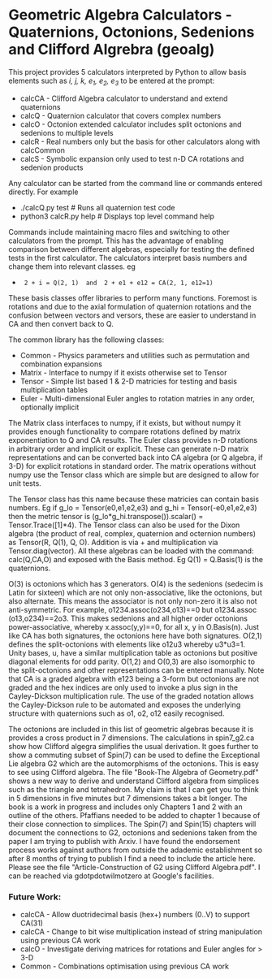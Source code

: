 # Geometric Algebra Calculators - Quaternions, Octonions, Sedenions and Clifford Algrebra (geoalg)

This project provides 5 calculators interpreted by Python to allow basis elements such as *i, j, k, e<sub>1</sub>, e<sub>2</sub>, e<sub>3</sub>* to be entered at the prompt:
* calcCA - Clifford Algebra calculator to understand and extend quaternions
* calcQ - Quaternion calculator that covers complex numbers
* calcO - Octonion extended calculator includes split octonions and sedenions to multiple levels
* calcR - Real numbers only but the basis for other calculators along with calcCommon
* calcS - Symbolic expansion only used to test n-D CA rotations and sedenion products

Any calculator can be started from the command line or commands entered directly. For example
*  ./calcQ.py test          # Runs all quaternion test code
*  python3 calcR.py help    # Displays top level command help

Commands include maintaining macro files and switching to other calculators from the prompt. This has the advantage of enabling comparison between different algebras, especially for testing the defined tests in the first calculator. The calculators interpret basis numbers and change them into relevant classes. eg
*      2 + i = Q(2, 1)  and  2 + e1 + e12 = CA(2, 1, e12=1)

These basis classes offer libraries to perform many functions. Foremost is rotations and due to the axial formulation of quaternion rotations and the confusion between vectors and versors, these are easier to understand in CA and then convert back to Q. 

The common library has the following classes:
* Common - Physics parameters and utilities such as permutation and combination expansions
* Matrix - Interface to numpy if it exists otherwise set to Tensor
* Tensor - Simple list based 1 & 2-D matricies for testing and basis multiplication tables
* Euler  - Multi-dimensional Euler angles to rotation matries in any order, optionally implicit

The Matrix class interfaces to numpy, if it exists, but without numpy it provides enough functionality to compare rotations defined by matrix exponentiation to Q and CA results. The Euler class provides n-D rotations in arbitrary order and implicit or explicit. These can generate n-D matrix representations and can be converted back into CA algebra (or Q algebra, if 3-D) for explicit rotations in standard order. The matrix operations without numpy use the Tensor class which are simple but are designed to allow for unit tests.

The Tensor class has this name because these matricies can contain basis numbers. Eg if g_lo = Tensor(e0,e1,e2,e3) and g_hi = Tensor(-e0,e1,e2,e3) then the metric tensor is (g_lo*g_hi.transpose()).scalar() = Tensor.Trace([1]*4). The Tensor class can also be used for the Dixon algebra (the product of real, complex, quaternion and octernion numbers) as Tensor(R, Q(1), Q, O). Addition is via + and multiplication via Tensor.diag(vector). All these algebras can be loaded with the command: calc(Q,CA,O) and exposed with the Basis method. Eg Q(1) = Q.Basis(1) is the quaternions.

O(3) is octonions which has 3 generators. O(4) is the sedenions (sedecim is Latin for sixteen) which are not only non-associative, like the octonions, but also alternate. This means the associator is not only non-zero it is also not anti-symmetric. For example, o1234.assoc(o234,o13)==0 but o1234.assoc (o13,o234)==2o3. This makes sedenions and all higher order octonions power-associative, whereby x.assoc(y,y)==0, for all x, y in O.Basis(n). Just like CA has both signatures, the octonions here have both signatures. O(2,1) defines the split-octonions with elements like o12u3 whereby u3*u3=1. Unity bases, u<hex>, have a similar multiplication table as octonions but positive diagonal elements for odd parity. O(1,2) and O(0,3) are also isomorphic to the split-octonions and other representations can be entered manually. Note that CA is a graded algebra with e123 being a 3-form but octonions are not graded and the hex indices are only used to invoke a plus sign in the Cayley-Dickson multiplication rule. The use of the graded notation allows the Cayley-Dickson rule to be automated and exposes the underlying structure with quaternions such as o1, o2, o12 easily recognised.

The octonions are included in this list of geometric algebras because it is provides a cross product in 7 dimensions. The calculations in spin7_g2.ca show how Clifford algegra simplifies the usual derivation. It goes further to show a commuting subset of Spin(7) can be used to define the Exceptional Lie algebra G2 which are the automorphisms of the octonions. This is easy to see using Clifford algebra. The file "Book-The Algebra of Geometry.pdf" shows a new way to derive and understand Clifford algebra from simplices such as the triangle and tetrahedron. My claim is that I can get you to think in 5 dimensions in five minutes but 7 dimensions takes a bit longer. The book is a work in progress and includes only Chapters 1 and 2 with an outline of the others. Pfaffians needed to be added to chapter 1 because of their close connection to simplices. The Spin(7) and Spin(15) chapters will document the connections to G2, octonions and sedenions taken from the paper I am trying to publish with Arxiv. I have found the endorsement process works against authors from outside the adademic establishment so after 8 months of trying to publish I find a need to include the article here. Please see the file "Article-Construction of G2 using Clifford Algebra.pdf". I can be reached via gdotpdotwilmotzero at Google's facilities.

### Future Work:
* calcCA - Allow duotridecimal basis (hex+) numbers (0..V) to support CA(31)
* calcCA - Change to bit wise multiplication instead of string manipulation using previous CA work
* calcO - Investigate deriving matrices for rotations and Euler angles for > 3-D
* Common - Combinations optimisation using previous CA work

